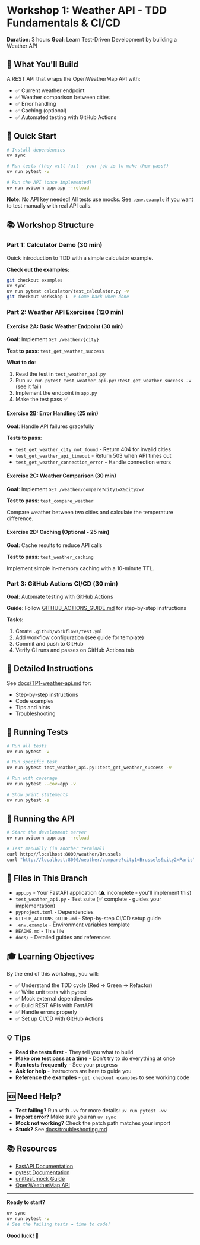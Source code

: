 # Workshop 1: Weather API - TDD Fundamentals & CI/CD

**Duration**: 3 hours
**Goal**: Learn Test-Driven Development by building a Weather API

## 🎯 What You'll Build

A REST API that wraps the OpenWeatherMap API with:
- ✅ Current weather endpoint
- ✅ Weather comparison between cities
- ✅ Error handling
- ✅ Caching (optional)
- ✅ Automated testing with GitHub Actions

## 🚀 Quick Start

```bash
# Install dependencies
uv sync

# Run tests (they will fail - your job is to make them pass!)
uv run pytest -v

# Run the API (once implemented)
uv run uvicorn app:app --reload
```

**Note**: No API key needed! All tests use mocks. See [`.env.example`](.env.example) if you want to test manually with real API calls.

## 📚 Workshop Structure

### Part 1: Calculator Demo (30 min)
Quick introduction to TDD with a simple calculator example.

**Check out the examples:**
```bash
git checkout examples
uv sync
uv run pytest calculator/test_calculator.py -v
git checkout workshop-1  # Come back when done
```

### Part 2: Weather API Exercises (120 min)

#### Exercise 2A: Basic Weather Endpoint (30 min)
**Goal**: Implement `GET /weather/{city}`

**Test to pass**: `test_get_weather_success`

**What to do**:
1. Read the test in `test_weather_api.py`
2. Run `uv run pytest test_weather_api.py::test_get_weather_success -v` (see it fail)
3. Implement the endpoint in `app.py`
4. Make the test pass ✅

#### Exercise 2B: Error Handling (25 min)
**Goal**: Handle API failures gracefully

**Tests to pass**:
- `test_get_weather_city_not_found` - Return 404 for invalid cities
- `test_get_weather_api_timeout` - Return 503 when API times out
- `test_get_weather_connection_error` - Handle connection errors

#### Exercise 2C: Weather Comparison (30 min)
**Goal**: Implement `GET /weather/compare?city1=X&city2=Y`

**Test to pass**: `test_compare_weather`

Compare weather between two cities and calculate the temperature difference.

#### Exercise 2D: Caching (Optional - 25 min)
**Goal**: Cache results to reduce API calls

**Test to pass**: `test_weather_caching`

Implement simple in-memory caching with a 10-minute TTL.

### Part 3: GitHub Actions CI/CD (30 min)

**Goal**: Automate testing with GitHub Actions

**Guide**: Follow [GITHUB_ACTIONS_GUIDE.md](GITHUB_ACTIONS_GUIDE.md) for step-by-step instructions

**Tasks**:
1. Create `.github/workflows/test.yml`
2. Add workflow configuration (see guide for template)
3. Commit and push to GitHub
4. Verify CI runs and passes on GitHub Actions tab

## 📖 Detailed Instructions

See [docs/TP1-weather-api.md](docs/TP1-weather-api.md) for:
- Step-by-step instructions
- Code examples
- Tips and hints
- Troubleshooting

## 🧪 Running Tests

```bash
# Run all tests
uv run pytest -v

# Run specific test
uv run pytest test_weather_api.py::test_get_weather_success -v

# Run with coverage
uv run pytest --cov=app -v

# Show print statements
uv run pytest -s
```

## 🏃 Running the API

```bash
# Start the development server
uv run uvicorn app:app --reload

# Test manually (in another terminal)
curl http://localhost:8000/weather/Brussels
curl "http://localhost:8000/weather/compare?city1=Brussels&city2=Paris"
```

## 📝 Files in This Branch

- `app.py` - Your FastAPI application (⚠️ incomplete - you'll implement this)
- `test_weather_api.py` - Test suite (✅ complete - guides your implementation)
- `pyproject.toml` - Dependencies
- `GITHUB_ACTIONS_GUIDE.md` - Step-by-step CI/CD setup guide
- `.env.example` - Environment variables template
- `README.md` - This file
- `docs/` - Detailed guides and references

## 🎓 Learning Objectives

By the end of this workshop, you will:
- ✅ Understand the TDD cycle (Red → Green → Refactor)
- ✅ Write unit tests with pytest
- ✅ Mock external dependencies
- ✅ Build REST APIs with FastAPI
- ✅ Handle errors properly
- ✅ Set up CI/CD with GitHub Actions

## 💡 Tips

- **Read the tests first** - They tell you what to build
- **Make one test pass at a time** - Don't try to do everything at once
- **Run tests frequently** - See your progress
- **Ask for help** - Instructors are here to guide you
- **Reference the examples** - `git checkout examples` to see working code

## 🆘 Need Help?

- **Test failing?** Run with `-vv` for more details: `uv run pytest -vv`
- **Import error?** Make sure you ran `uv sync`
- **Mock not working?** Check the patch path matches your import
- **Stuck?** See [docs/troubleshooting.md](docs/troubleshooting.md)

## 📚 Resources

- [FastAPI Documentation](https://fastapi.tiangolo.com/)
- [pytest Documentation](https://docs.pytest.org/)
- [unittest.mock Guide](https://docs.python.org/3/library/unittest.mock.html)
- [OpenWeatherMap API](https://openweathermap.org/api)

---

**Ready to start?**

```bash
uv sync
uv run pytest -v
# See the failing tests → time to code!
```

**Good luck! 🚀**
